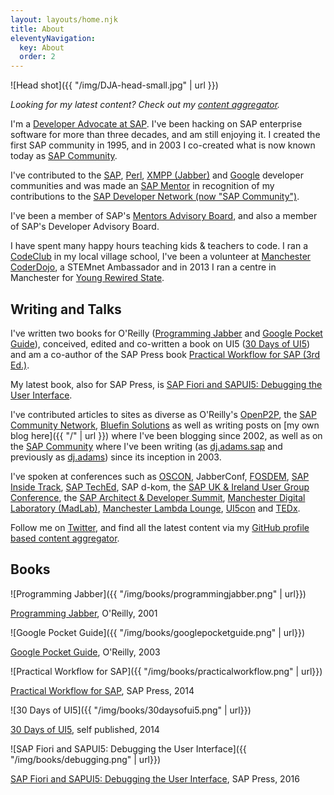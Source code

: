 ```yaml
---
layout: layouts/home.njk
title: About
eleventyNavigation:
  key: About
  order: 2
---
```


![Head shot]({{ "/img/DJA-head-small.jpg" | url }})

_Looking for my latest content? Check out my [content aggregator](https://github.com/qmacro)._

I'm a [Developer Advocate at SAP](https://developers.sap.com/developer-advocates.html). I've been hacking on SAP enterprise software for more than three decades, and am still enjoying it. I created the first SAP community in 1995, and in 2003 I co-created what is now known today as [SAP Community](https://community.sap.com).

I've contributed to the [SAP](http://community.sap.com), [Perl](http://search.cpan.org/~qmacro/), [XMPP (Jabber)](http://xmpp.org) and [Google](http://gtugs.org) developer communities and was made an [SAP Mentor](http://www.sap.com/uk/community/resources/influencer-programs.html) in recognition of my contributions to the [SAP Developer Network (now "SAP Community")](http://community.sap.com).

I've been a member of SAP's [Mentors Advisory Board](https://blogs.sap.com/2016/03/08/introducing-the-new-sap-mentors-advisory-board-2016-2018/), and also a member of SAP's Developer Advisory Board.

I have spent many happy hours teaching kids & teachers to code. I ran a [CodeClub](/2013/04/18/codeclub-thoughts/) in my local village school, I've been a volunteer at [Manchester CoderDojo](http://mcrcoderdojo.org.uk), a STEMnet Ambassador and in 2013 I ran a centre in Manchester for [Young Rewired State](http://getcodingkids.com/young-rewired-state/).

## Writing and Talks

I've written two books for O'Reilly ([Programming Jabber](http://shop.oreilly.com/product/9780596002022.do) and [Google Pocket Guide](http://shop.oreilly.com/product/9780596005504.do)), conceived, edited and co-written a book on UI5 ([30 Days of UI5](https://www.amazon.co.uk/30-Days-UI5-Celebrating-milestone-ebook/dp/B017MOJEWG)) and am a co-author of the SAP Press book [Practical Workflow for SAP (3rd Ed.)](https://www.amazon.co.uk/Practical-Workflow-Revised-Rickayzen-Hardcover/dp/B011DCBNZO).

My latest book, also for SAP Press, is [SAP Fiori and SAPUI5: Debugging the User Interface](https://www.sap-press.com/sap-fiori-and-sapui5-debugging-the-user-interface_4305/).

I've contributed articles to sites as diverse as O'Reilly's [OpenP2P](http://www.openp2p.com), the [SAP Community Network](http://scn.sap.com/people/dj.adams.sap/content), [Bluefin Solutions](https://www.bluefinsolutions.com/insights/dj-adams) as well as writing posts on [my own blog here]({{ "/" | url }}) where I've been blogging since 2002, as well as on the [SAP Community](//community.sap.com) where I've been writing (as [dj.adams.sap](//people.sap.com/dj.adams.sap) and previously as [dj.adams](//people.sap.com/dj.adams)) since its inception in 2003.

I've spoken at conferences such as [OSCON](http://www.oscon.com), JabberConf, [FOSDEM](http://www.fosdem.org), [SAP Inside Track](http://scn.sap.com/community/events/inside-track), [SAP TechEd](http://www.sapteched.com), SAP d-kom, the [SAP UK & Ireland User Group Conference](http://www.sapusers.org/), the [SAP Architect & Developer Summit](http://www.bluefinsolutions.com/insights/dj-adams/november-2014/the-inaugural-sap-architect-developer-summit), [Manchester Digital Laboratory (MadLab)](http://madlab.org.uk), [Manchester Lambda Lounge](http://lambdalounge.org.uk), [UI5con](https://www.youtube.com/watch?v=CTgtS6Cd98Y) and [TEDx](http://www.youtube.com/watch?v=-gvOCaExeK0).

Follow me on [Twitter](//twitter.com/qmacro), and find all the latest content via my [GitHub profile based content aggregator](https://github.com/qmacro).

## Books

![Programming Jabber]({{ "/img/books/programmingjabber.png" | url}})

[Programming Jabber](http://shop.oreilly.com/product/9780596002022.do), O'Reilly, 2001

![Google Pocket Guide]({{ "/img/books/googlepocketguide.png" | url}})

[Google Pocket Guide](http://shop.oreilly.com/product/9780596005504.do), O'Reilly, 2003

![Practical Workflow for SAP]({{ "/img/books/practicalworkflow.png" | url}})

[Practical Workflow for SAP](https://www.amazon.co.uk/Practical-Workflow-Revised-Rickayzen-Hardcover/dp/B011DCBNZO), SAP Press, 2014

![30 Days of UI5]({{ "/img/books/30daysofui5.png" | url}})

[30 Days of UI5](https://www.amazon.co.uk/30-Days-UI5-Celebrating-milestone-ebook/dp/B017MOJEWG), self published, 2014

![SAP Fiori and SAPUI5: Debugging the User Interface]({{ "/img/books/debugging.png" | url}})

[SAP Fiori and SAPUI5: Debugging the User Interface](https://www.sap-press.com/sap-fiori-and-sapui5-debugging-the-user-interface_4305/), SAP Press, 2016
